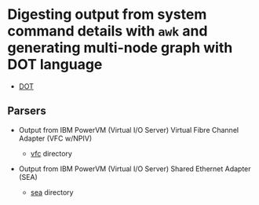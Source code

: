 # Digesting output from system command  details with `awk` and generating multi-node graph with <strong>DOT</strong> language
* [DOT](https://en.wikipedia.org/wiki/DOT_(graph_description_language))

## Parsers

* Output from IBM PowerVM (Virtual I/O Server) Virtual Fibre Channel Adapter (VFC w/NPIV)
   * [vfc](vfc) directory

* Output from IBM PowerVM (Virtual I/O Server) Shared Ethernet Adapter (SEA)
   * [sea](sea) directory
